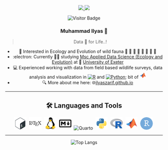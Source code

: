 <div align="center">
<div id="badges">
  <a href="https://twitter.com/himalayan_lynx">
    <img src="https://img.shields.io/badge/Twitter-1da1f2?style=for-the-badge&logo=twitter&logoColor=white"/>
  </a>  
  <a href="https://www.linkedin.com/in/muhammad-ilyas-b0b733251/">
    <img src="https://img.shields.io/badge/LinkedIn-0077B5?style=for-the-badge&logo=linkedin&logoColor=white"/>
  </a>
</div>
  
![Visitor Badge](https://visitor-badge.laobi.icu/badge?page_id=ilyaszarif.ilyaszarif)

### Muhammad Ilyas 👋

> Data 🧮 for Life..!

- 🧬 Interested in Ecology and Evolution of wild fauna 🐺 🦊 🦝 🦁 🐅 🐆 🦅 🦩
- :electron: Currently 🧑‍🎓 studying [Msc Applied Data Science (Ecology and Evolution)](https://www.exeter.ac.uk/study/postgraduate/courses/mathematics/appdataeco/) at 🏫 [University of Exeter](https://exeter.ac.uk)
- 💻 Experienced working with data from field based wildlife surveys, data analysis and visualization in <a href="https://www.r-project.org/" title="R"><img src="https://github.com/get-icon/geticon/raw/master/icons/r-lang.svg" alt="R" width="21px" height="21px"></a> and <a href="https://www.python.org/" title="Python"><img src="https://github.com/get-icon/geticon/raw/master/icons/python.svg" alt="Python" width="21px" height="21px"></a>; bit of <a href="https://www.mathworks.com/products/matlab.html" title="MATLAB"><img src="https://github.com/devicons/devicon/blob/master/icons/matlab/matlab-original.svg" alt="MATLAB" width="21px" height="21px"></a>
- 🔍 More about me here: 🌐[ilyaszarif.github.io](https://ilyaszarif.github.io/)

---
## 🛠️ Languages and Tools 

<div>
<img src="https://github.com/devicons/devicon/blob/master/icons/bash/bash-original.svg" title="Bash" alt="Bash" width="40" height="40"/>&nbsp;
<img src="https://github.com/devicons/devicon/blob/master/icons/latex/latex-original.svg" title="Latex" alt="Latex" width="40" height="40"/>&nbsp;
<img src="https://github.com/devicons/devicon/blob/master/icons/linux/linux-original.svg" title="Linux" alt="Linux" width="40" height="40"/>&nbsp;
<img src="https://github.com/devicons/devicon/blob/master/icons/markdown/markdown-original.svg" title="Markdown" alt="Markdown" width="40" height="40"/>&nbsp;
<img src="https://avatars.githubusercontent.com/u/67437475?s=64&v=4" title="Quarto" alt="Quarto" width="40" height="40"/>&nbsp;
<img src="https://github.com/devicons/devicon/blob/master/icons/python/python-original.svg" title="Python" alt="Python" width="40" height="40"/>&nbsp;
<img src="https://github.com/devicons/devicon/blob/master/icons/r/r-original.svg" title="R" alt="R" width="40" height="40"/>&nbsp;
<img src="https://github.com/devicons/devicon/blob/master/icons/matlab/matlab-original.svg" title="MATLAB" alt="MATLAB" width="40" height="40" />&nbsp;
<img src="https://github.com/devicons/devicon/blob/master/icons/rstudio/rstudio-original.svg" title="R Studio" alt="R Studio" width="40" height="40"/>&nbsp;
</div>

---

![Top Langs](https://github-readme-stats.vercel.app/api/top-langs/?username=ilyaszarif&hide=TeX&layout=compact)
